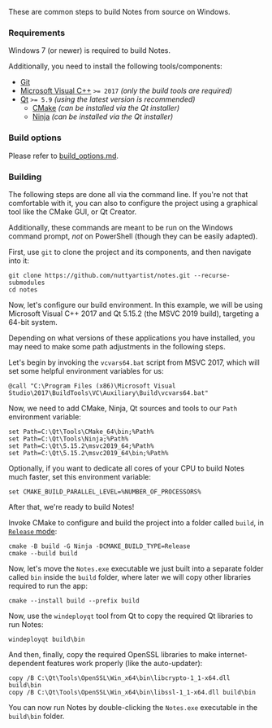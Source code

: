 These are common steps to build Notes from source on Windows.

### Requirements

Windows 7 (or newer) is required to build Notes.

Additionally, you need to install the following tools/components:

- [Git](https://gitforwindows.org/)
- [Microsoft Visual C++](https://visualstudio.microsoft.com/downloads) `>= 2017` *(only the build tools are required)*
- [Qt](https://www.qt.io/download-qt-installer) `>= 5.9` *(using the latest version is recommended)*
  - [CMake](https://cmake.org/download/) *(can be installed via the Qt installer)*
  - [Ninja](https://ninja-build.org/) *(can be installed via the Qt installer)*

### Build options

Please refer to [build_options.md](build_options.md).

### Building

The following steps are done all via the command line. If you're not that comfortable with it, you can also to configure the project using a graphical tool like the CMake GUI, or Qt Creator.

Additionally, these commands are meant to be run on the Windows command prompt, *not* on PowerShell (though they can be easily adapted).

First, use `git` to clone the project and its components, and then navigate into it:

```shell
git clone https://github.com/nuttyartist/notes.git --recurse-submodules
cd notes
```

Now, let's configure our build environment. In this example, we will be using Microsoft Visual C++ 2017 and Qt 5.15.2 (the MSVC 2019 build), targeting a 64-bit system.

Depending on what versions of these applications you have installed, you may need to make some path adjustments in the following steps.

Let's begin by invoking the `vcvars64.bat` script from MSVC 2017, which will set some helpful environment variables for us:

```shell
@call "C:\Program Files (x86)\Microsoft Visual Studio\2017\BuildTools\VC\Auxiliary\Build\vcvars64.bat"
```

Now, we need to add CMake, Ninja, Qt sources and tools to our `Path` environment variable:

```shell
set Path=C:\Qt\Tools\CMake_64\bin;%Path%
set Path=C:\Qt\Tools\Ninja;%Path%
set Path=C:\Qt\5.15.2\msvc2019_64;%Path%
set Path=C:\Qt\5.15.2\msvc2019_64\bin;%Path%
```

Optionally, if you want to dedicate all cores of your CPU to build Notes much faster, set this environment variable:

```shell
set CMAKE_BUILD_PARALLEL_LEVEL=%NUMBER_OF_PROCESSORS%
```

After that, we're ready to build Notes!

Invoke CMake to configure and build the project into a folder called `build`, in [`Release` mode](https://cmake.org/cmake/help/latest/variable/CMAKE_BUILD_TYPE.html):

```shell
cmake -B build -G Ninja -DCMAKE_BUILD_TYPE=Release
cmake --build build
```

<!-- FIXME: Avoid hardcoding the output folder to `bin` on Windows? -->
Now, let's move the `Notes.exe` executable we just built into a separate folder called `bin` inside the `build` folder, where later we will copy other libraries required to run the app:

```shell
cmake --install build --prefix build
```

Now, use the `windeployqt` tool from Qt to copy the required Qt libraries to run Notes:

```shell
windeployqt build\bin
```

And then, finally, copy the required OpenSSL libraries to make internet-dependent features work properly (like the auto-updater):

```shell
copy /B C:\Qt\Tools\OpenSSL\Win_x64\bin\libcrypto-1_1-x64.dll build\bin
copy /B C:\Qt\Tools\OpenSSL\Win_x64\bin\libssl-1_1-x64.dll build\bin
```

You can now run Notes by double-clicking the `Notes.exe` executable in the `build\bin` folder.
